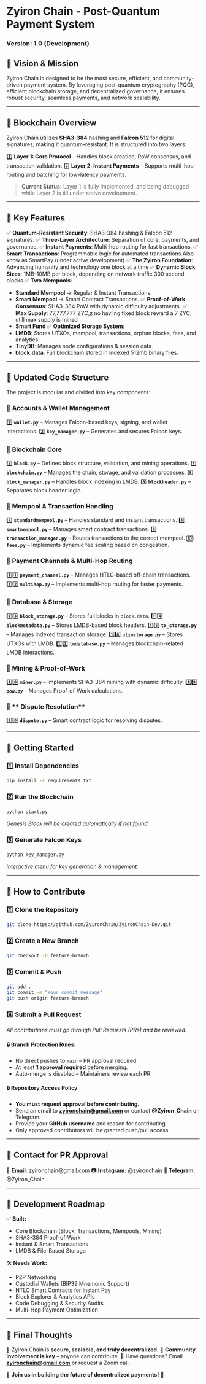 # Zyiron Chain - Post-Quantum Payment System
### Version: 1.0 (Development)

## 🔹 Vision & Mission
Zyiron Chain is designed to be the most secure, efficient, and community-driven payment system. By leveraging post-quantum cryptography (PQC), efficient blockchain storage, and decentralized governance, it ensures robust security, seamless payments, and network scalability.

---

## 🔹 Blockchain Overview
Zyiron Chain utilizes **SHA3-384** hashing and **Falcon 512** for digital signatures, making it quantum-resistant. It is structured into two layers:

1️⃣ **Layer 1: Core Protocol** – Handles block creation, PoW consensus, and transaction validation.
2️⃣ **Layer 2: Instant Payments** – Supports multi-hop routing and batching for low-latency payments.


> **Current Status:** Layer 1 is fully implemented, and being debugged while Layer 2 is till under active development.

---

## 🔹 Key Features
✅ **Quantum-Resistant Security**: SHA3-384 hashing & Falcon 512 signatures.
✅ **Three-Layer Architecture**: Separation of core, payments, and governance.
✅ **Instant Payments**: Multi-hop routing for fast transactions.
✅ **Smart Transactions**: Programmable logic for automated transactions.Also know as SmartPay (under active development)
✅ **The Zyiron Foundation**: Advancing humanity and technology one block at a time 
✅ **Dynamic Block Sizes**: 1MB-10MB per block, depending on network traffic 300 second blocks
✅ **Two Mempools**:
   - **Standard Mempool** → Regular & Instant Transactions.
   - **Smart Mempool** → Smart Contract Transactions.
✅ **Proof-of-Work Consensus**: SHA3-384 PoW with dynamic difficulty adjustments.
✅ **Max Supply**: 77,777,777 ZYC,ƶ no havling fixed block reward a 7 ZYC, utill max supply is mined 
   - **Smart Fund** 
✅ **Optimized Storage System**:
   - **LMDB**: Stores UTXOs, mempool, transactions, orphan blocks, fees, and analytics.
   - **TinyDB**: Manages node configurations & session data.
   - **block.data**: Full blockchain stored in indexed 512mb binary files.

---

## 🔹 Updated Code Structure
The project is modular and divided into key components:

### 🔹 **Accounts & Wallet Management**
1️⃣ **`wallet.py`** – Manages Falcon-based keys, signing, and wallet interactions.
2️⃣ **`key_manager.py`** – Generates and secures Falcon keys.

### 🔹 **Blockchain Core**
3️⃣ **`block.py`** – Defines block structure, validation, and mining operations.
4️⃣ **`blockchain.py`** – Manages the chain, storage, and validation processes.
5️⃣ **`block_manager.py`** – Handles block indexing in LMDB.
6️⃣ **`blockheader.py`** – Separates block header logic.

### 🔹 **Mempool & Transaction Handling**
7️⃣ **`standardmempool.py`** – Handles standard and instant transactions.
8️⃣ **`smartmempool.py`** – Manages smart contract transactions.
9️⃣ **`transaction_manager.py`** – Routes transactions to the correct mempool.
🔟 **`fees.py`** – Implements dynamic fee scaling based on congestion.

### 🔹 **Payment Channels & Multi-Hop Routing**
1️⃣1️⃣ **`payment_channel.py`** – Manages HTLC-based off-chain transactions.
1️⃣2️⃣ **`multihop.py`** – Implements multi-hop routing for faster payments.

### 🔹 **Database & Storage**
1️⃣3️⃣ **`block_storage.py`** – Stores full blocks in `block.data`.
1️⃣4️⃣ **`blockmetadata.py`** – Stores LMDB-based block headers.
1️⃣5️⃣ **`tx_storage.py`** – Manages indexed transaction storage.
1️⃣6️⃣ **`utxostorage.py`** – Stores UTXOs with LMDB.
1️⃣7️⃣ **`lmdatabase.py`** – Manages blockchain-related LMDB interactions.

### 🔹 **Mining & Proof-of-Work**
1️⃣8️⃣ **`miner.py`** – Implements SHA3-384 mining with dynamic difficulty.
1️⃣9️⃣ **`pow.py`** – Manages Proof-of-Work calculations.

### 🔹 ** Dispute Resolution**
2️⃣0️⃣ **`dispute.py`** – Smart contract logic for resolving disputes.


---

## 🔹 Getting Started

### 1️⃣ **Install Dependencies**
```bash
pip install -r requirements.txt
```

### 2️⃣ **Run the Blockchain**
```bash
python start.py
```
*Genesis Block will be created automatically if not found.*

### 3️⃣ **Generate Falcon Keys**
```bash
python key_manager.py
```
*Interactive menu for key generation & management.*

---

## 🔹 How to Contribute

### 1️⃣ Clone the Repository
```bash
git clone https://github.com/ZyironChain/ZyironChain-Dev.git
```

### 2️⃣ Create a New Branch
```bash
git checkout -b feature-branch
```

### 3️⃣ Commit & Push
```bash
git add .
git commit -m "Your commit message"
git push origin feature-branch
```

### 4️⃣ Submit a Pull Request
*All contributions must go through Pull Requests (PRs) and be reviewed.*

#### 🔒 **Branch Protection Rules:**
- No direct pushes to `main` – PR approval required.
- At least **1 approval required** before merging.
- Auto-merge is disabled – Maintainers review each PR.

#### 🔒 **Repository Access Policy**
- **You must request approval before contributing.**
- Send an email to **zyironchain@gmail.com** or contact **@Zyiron_Chain** on Telegram.
- Provide your **GitHub username** and reason for contributing.
- Only approved contributors will be granted push/pull access.

---

## 🔹 Contact for PR Approval
📩 **Email:** zyironchain@gmail.com
📷 **Instagram:** @zyironchain
💬 **Telegram:** @Zyiron_Chain

---

## 🔹 Development Roadmap

✅ **Built:**
- Core Blockchain (Block, Transactions, Mempools, Mining)
- SHA3-384 Proof-of-Work
- Instant & Smart Transactions
- LMDB & File-Based Storage

🛠 **Needs Work:**
- P2P Networking
- Custodial Wallets (BIP39 Mnemonic Support)
- HTLC Smart Contracts for Instant Pay
- Block Explorer & Analytics APIs
- Code Debugging & Security Audits
- Multi-Hop Payment Optimization

---

## 🔹 Final Thoughts
🔹 Zyiron Chain is **secure, scalable, and truly decentralized**.
🔹 **Community involvement is key** – anyone can contribute.
🔹 Have questions? Email **zyironchain@gmail.com** or request a Zoom call.

🚀 **Join us in building the future of decentralized payments!** 🚀

